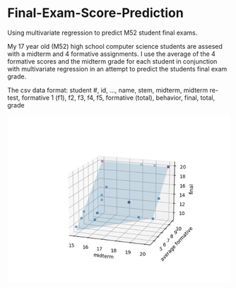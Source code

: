 # Final-Exam-Score-Prediction
Using multivariate regression to predict M52 student final exams.

My 17 year old (M52) high school computer science students are assesed with a midterm and 4 formative assignments.  I use the average of the 4 formative scores and the midterm grade for each student in conjunction with multivariate regression in an attempt to predict the students final exam grade.

The csv data format:
    student #, id, ..., name, stem, midterm, midterm re-test, formative 1 (f1), f2, f3, f4, f5, formative (total), behavior, final, total, grade

<img src="https://github.com/nps6-uwf/Final-Exam-Score-Prediction/blob/main/assets/fig_1.png?raw=true"></img>
